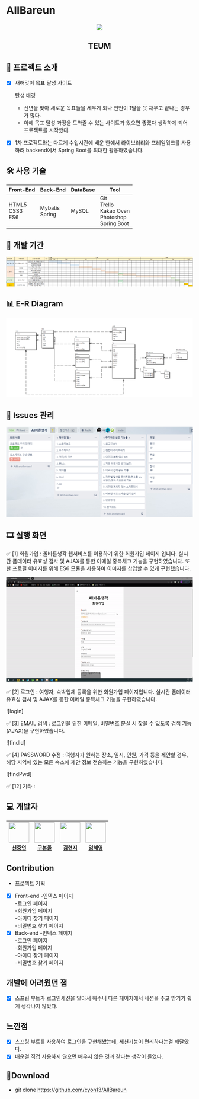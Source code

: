 # AllBareun
<p align="center">
<img align="center" style="margin:0 auto;" src="https://github.com/Joong-eon/AllBareun/blob/master/src/main/resources/static/images/all.png"/>
  
  <h2 align="center">TEUM</h2>
</p>

## 📑 프로젝트 소개
  - [x] 새해맞이 목표 달성 사이트
    
    탄생 배경
      - 신년을 맞아 새로운 목표들을 세우게 되나 번번이 1달을 못 채우고 끝나는 경우가 많다.
      - 이에 목표 달성 과정을 도와줄 수 있는 사이트가 있으면 좋겠다 생각하게 되어 프로젝트를 시작했다.
      
  - [x] 1차 프로젝트와는 다르게 수업시간에 배운 한에서 라이브러리와 프레임워크를 사용하려 backend에서 Spring Boot를 최대한 활용하였습니다.

  
## 🛠 사용 기술
| Front-End | Back-End | DataBase | Tool |
| --- | --- | --- | --- |
| HTML5<br>CSS3<br>ES6 | Mybatis<br>Spring | MySQL | Git<br>Trello<br>Kakao Oven<br>Photoshop <br>Spring Boot |

## 📅 개발 기간
![프로젝트일정(올바른생각)](https://github.com/cyon13/AllBareun/blob/master/src/main/resources/static/images/2%EC%B0%A8%20%ED%94%84%EB%A1%9C%EC%A0%9D%ED%8A%B8%20%EC%9D%BC%EC%A0%95.png)

## 📊 E-R Diagram
![E-R Diagram](https://github.com/cyon13/AllBareun/blob/master/src/main/resources/static/images/ERwin.png)

## 📖 Issues 관리
<img width="1516" src="https://github.com/cyon13/AllBareun/blob/master/src/main/resources/static/images/%EC%9D%B4%EC%8A%88%EA%B4%80%EB%A6%AC.png">

## 🎞 실행 화면

✅ [1] 회원가입 : 올바른생각 웹서비스를 이용하기 위한 회원가입 페이지 입니다. 실시간 폼데이터 유효성 검사 및 AJAX를 통한 이메일 중복체크 기능을 구현하였습니다. 또한 프로필 이미지를 위해 ES6 모듈을 사용하여 이미지를 삽입할 수 있게 구현했습니다.

![signup](https://github.com/cyon13/AllBareun/blob/master/src/main/resources/static/images/video/reg.gif)

✅ [2] 로그인 : 여행자, 숙박업체 등록을 위한 회원가입 페이지입니다. 실시간 폼데이터 유효성 검사 및 AJAX를 통한 이메일 중복체크 기능을 구현하였습니다.

![login]

✅ [3] EMAIL 검색 : 로그인을 위한 이메일, 비밀번호 분실 시 찾을 수 있도록 검색 기능(AJAX)을 구현하였습니다.

![findId]

✅ [4] PASSWORD 수정 : 여행자가 원하는 장소, 일시, 인원, 가격 등을 제안할 경우, 해당 지역에 있는 모든 숙소에 제안 정보 전송하는 기능을 구현하였습니다.

![findPwd]

✅ [12] 기타 : 
## 💻 개발자
| <img src="https://avatars2.githubusercontent.com/u/64012038?s=400&u=c1bf92ce021077a9d78d8418315c938e797fb238&v=4" width="55" height="55"><br>[신중언](https://github.com/Joong-eon) | <img src="https://avatars.githubusercontent.com/u/35316595?s=400&v=4" width="55" height="55"><br>[구본율](https://github.com/cyon13) | <img src="https://avatars.githubusercontent.com/u/55617281?s=400&u=45166515684d080b5782457babcc6920191823ee&v=4" width="55" height="55"><br>[김현지](https://github.com/iamhyunji) | <img src="https://avatars.githubusercontent.com/u/54495841?s=400&v=4" width="55" height="55"><br>[임혜영](https://github.com/HYEYOUNGLIM) |
| --- | --- | --- | --- |

## Contribution
  - 프로젝트 기획
  - [x] Front-end
      -인덱스 페이지<br>
      -로그인 페이지<br>
      -회원가입 페이지<br>
      -아이디 찾기 페이지<br>
      -비밀번호 찾기 페이지<br>
  - [x] Back-end
      -인덱스 페이지<br>
      -로그인 페이지<br>
      -회원가입 페이지<br>
      -아이디 찾기 페이지<br>
      -비밀번호 찾기 페이지<br>
      
## 개발에 어려웠던 점
  - [x] 스프링 부트가 로그인세션을 알아서 해주니 다른 페이지에서 세션을 주고 받기가 쉽게 생각나지 않았다.
## 느낀점
  - [x] 스프링 부트를 사용하여 로그인을 구현해봤는데, 세션기능이 편리하다는걸 깨달았다.
  - [x] 배운걸 직접 사용하지 않으면 배우지 않은 것과 같다는 생각이 들었다.
## 💼Download
  - git clone https://github.com/cyon13/AllBareun
